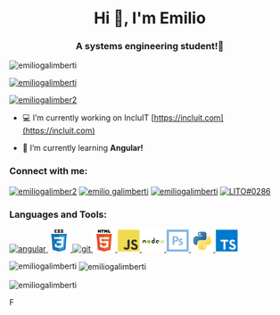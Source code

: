 <h1 align="center">Hi 👋, I'm Emilio</h1>
<h3 align="center">A systems engineering student!🥰</h3>

<p align="left"> <img src="https://komarev.com/ghpvc/?username=emiliogalimberti&label=Profile%20views&color=0e75b6&style=flat" alt="emiliogalimberti" /> </p>

<p align="left"> <a href="https://github.com/ryo-ma/github-profile-trophy"><img src="https://github-profile-trophy.vercel.app/?username=emiliogalimberti" alt="emiliogalimberti" /></a> </p>

<p align="left"> <a href="https://twitter.com/emiliogalimber2" target="blank"><img src="https://img.shields.io/twitter/follow/emiliogalimber2?logo=twitter&style=for-the-badge" alt="emiliogalimber2" /></a> </p>

- 💻 I’m currently working on IncluIT [https://incluit.com](https://incluit.com)

- 🌱 I’m currently learning **Angular!**

<h3 align="left">Connect with me:</h3>
<p align="left">
<a href="https://twitter.com/emiliogalimber2" target="blank"><img align="center" src="https://raw.githubusercontent.com/rahuldkjain/github-profile-readme-generator/master/src/images/icons/Social/twitter.svg" alt="emiliogalimber2" height="30" width="40" /></a>
<a href="https://linkedin.com/in/emilio galimberti" target="blank"><img align="center" src="https://raw.githubusercontent.com/rahuldkjain/github-profile-readme-generator/master/src/images/icons/Social/linked-in-alt.svg" alt="emilio galimberti" height="30" width="40" /></a>
<a href="https://instagram.com/emiliogalimberti" target="blank"><img align="center" src="https://raw.githubusercontent.com/rahuldkjain/github-profile-readme-generator/master/src/images/icons/Social/instagram.svg" alt="emiliogalimberti" height="30" width="40" /></a>
<a href="https://discord.gg/LITO#0286" target="blank"><img align="center" src="https://raw.githubusercontent.com/rahuldkjain/github-profile-readme-generator/master/src/images/icons/Social/discord.svg" alt="LITO#0286" height="30" width="40" /></a>
</p>

<h3 align="left">Languages and Tools:</h3>
<p align="left"> <a href="https://angular.io" target="_blank" rel="noreferrer"> <img src="https://angular.io/assets/images/logos/angular/angular.svg" alt="angular" width="40" height="40"/> </a> <a href="https://www.w3schools.com/css/" target="_blank" rel="noreferrer"> <img src="https://raw.githubusercontent.com/devicons/devicon/master/icons/css3/css3-original-wordmark.svg" alt="css3" width="40" height="40"/> </a> <a href="https://git-scm.com/" target="_blank" rel="noreferrer"> <img src="https://www.vectorlogo.zone/logos/git-scm/git-scm-icon.svg" alt="git" width="40" height="40"/> </a> <a href="https://www.w3.org/html/" target="_blank" rel="noreferrer"> <img src="https://raw.githubusercontent.com/devicons/devicon/master/icons/html5/html5-original-wordmark.svg" alt="html5" width="40" height="40"/> </a> <a href="https://developer.mozilla.org/en-US/docs/Web/JavaScript" target="_blank" rel="noreferrer"> <img src="https://raw.githubusercontent.com/devicons/devicon/master/icons/javascript/javascript-original.svg" alt="javascript" width="40" height="40"/> </a> <a href="https://nodejs.org" target="_blank" rel="noreferrer"> <img src="https://raw.githubusercontent.com/devicons/devicon/master/icons/nodejs/nodejs-original-wordmark.svg" alt="nodejs" width="40" height="40"/> </a> <a href="https://www.photoshop.com/en" target="_blank" rel="noreferrer"> <img src="https://raw.githubusercontent.com/devicons/devicon/master/icons/photoshop/photoshop-line.svg" alt="photoshop" width="40" height="40"/> </a> <a href="https://www.python.org" target="_blank" rel="noreferrer"> <img src="https://raw.githubusercontent.com/devicons/devicon/master/icons/python/python-original.svg" alt="python" width="40" height="40"/> </a> <a href="https://www.typescriptlang.org/" target="_blank" rel="noreferrer"> <img src="https://raw.githubusercontent.com/devicons/devicon/master/icons/typescript/typescript-original.svg" alt="typescript" width="40" height="40"/> </a> </p>

<p><img align="left" src="https://github-readme-stats.vercel.app/api/top-langs?username=emiliogalimberti&show_icons=true&locale=en&layout=compact" alt="emiliogalimberti" /></p>

<p>&nbsp;<img align="center" src="https://github-readme-stats.vercel.app/api?username=emiliogalimberti&show_icons=true&locale=en" alt="emiliogalimberti" /></p>

<p><img align="center" src="https://github-readme-streak-stats.herokuapp.com/?user=emiliogalimberti&" alt="emiliogalimberti" /></p>
F